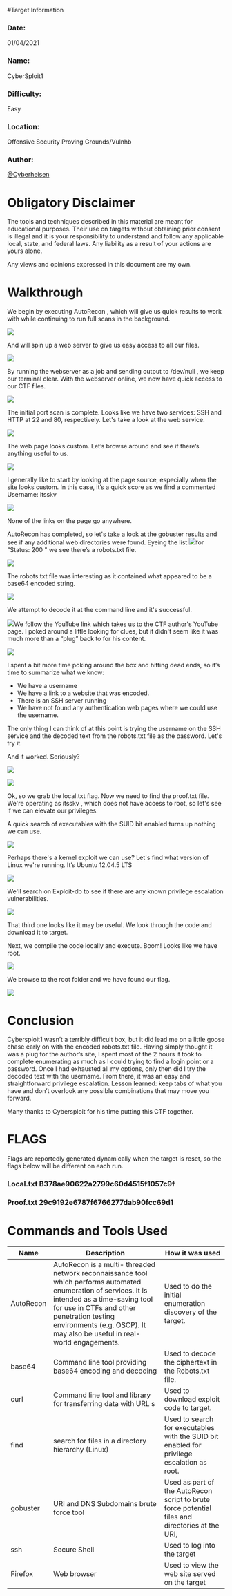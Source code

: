 
#Target Information 

### Date:
01/04/2021  
### Name: 
CyberSploit1  
### Difficulty:
Easy  
### Location:
Offensive Security Proving Grounds/Vulnhb
### Author:
[@Cyberheisen](https://www.twitter.com/cyberheisen)    

# Obligatory Disclaimer 

The tools and techniques described in this material are meant for educational purposes.  Their use on targets without obtaining prior consent is illegal and it is your responsibility to understand and follow any applicable local, state, and federal laws.  Any liability as a result of your actions are yours alone. 

Any views and opinions expressed in this document are my own. 

# Walkthrough 

We begin by executing AutoRecon , which will give us quick results to work with while continuing to run full scans in the background. 

![](CyberSploit1.001.png)

And will spin up a web server to give us easy access to all our files. 

![](CyberSploit1.002.png)

By running the webserver as a job and sending output to  /dev/null , we keep our terminal clear. With the webserver online, we now have quick access to our CTF files. 

![](CyberSploit1.004.png)

The initial port scan is complete.  Looks like we have two services: SSH and HTTP at 22 and 80, respectively.  Let's take a look at the web service. 

![](CyberSploit1.006.png)

The web page looks custom.  Let’s browse around and see if there’s anything useful to us. 

![](CyberSploit1.008.png)

I generally like to start by looking at the page source, especially when the site looks custom.  In this case, it’s a quick score as we find a commented Username: itsskv 

![](CyberSploit1.010.png)

None of the links on the page go anywhere. 

AutoRecon  has completed, so let's take a look at the  gobuster results and see if any additional web directories were found.  Eyeing the list ![](CyberSploit1.011.png)for "Status: 200 " we see there’s a robots.txt file. 

![](CyberSploit1.013.png)

The robots.txt file was interesting as it contained what appeared to be a  base64 encoded string. 

![](CyberSploit1.014.png)

We attempt to decode it at the command line and it's successful. 

![](CyberSploit1.015.png)We follow the YouTube link which takes us to the CTF author's YouTube page.  I poked around a little looking for clues, but it didn't seem like it was much more than a “plug” back to for his content. 

![](CyberSploit1.016.png)

I spent a bit more time poking around the box and hitting dead ends, so it’s time to summarize what we know: 

- We have a username 
- We have a link to a website that was encoded. 
- There is an SSH server running 
- We have not found any authentication web pages where we could use the username. 

The only thing I can think of at this point is trying the username on the SSH service and the decoded text from the robots.txt file as the password.  Let's try it. 

And it worked.  Seriously? 

![](CyberSploit1.017.png)

![](CyberSploit1.018.png)

Ok, so we grab the local.txt flag.  Now we need to find the proof.txt file.  We're operating as  itsskv , which does not have access to root, so let's see if we can elevate our privileges. 

A quick search of executables with the SUID bit enabled turns up nothing we can use. 

![](CyberSploit1.019.png)

Perhaps there's a kernel exploit we can use?  Let's find what version of Linux we're running.  It’s Ubuntu 12.04.5 LTS 

![](CyberSploit1.020.png)

We'll search on Exploit-db to see if there are any known privilege escalation vulnerabilities. 

![](CyberSploit1.021.png)

That third one looks like it may be useful.  We look through the code and download it to target. 

Next, we compile the code locally and execute. Boom!  Looks like we have root. 

![](CyberSploit1.023.png)

We browse to the root folder and we have found our flag. 

![](CyberSploit1.024.png)

# Conclusion 

Cybersploit1 wasn’t a terribly difficult box, but it did lead me on a little goose chase early on with the encoded robots.txt file.  Having simply thought it was a plug for the author’s site, I spent most of the 2 hours it took to complete enumerating as much as I could trying to find a login point or a password.  Once I had exhausted all my options, only then did I try the decoded text with the username.   From there, it was an easy and straightforward privilege escalation.   Lesson learned: keep tabs of what you have and don’t overlook any possible combinations that may move you forward. 

Many thanks to Cybersploit for his time putting this CTF together. 

# FLAGS 

Flags are reportedly generated dynamically when the target is reset, so the flags below will be different on each run. 

### Local.txt  B378ae90622a2799c60d4515f1057c9f 
### Proof.txt  29c9192e6787f6766277dab90fcc69d1 

# Commands and Tools Used 

|Name |Description |How it was used |
| - | - | - |
|AutoRecon |AutoRecon is a multi- threaded network reconnaissance tool which performs automated enumeration of services. It is intended as a time-saving tool for use in CTFs and other penetration testing environments (e.g. OSCP). It may also be useful in real- world engagements. |Used to do the initial enumeration discovery of the target. |
|base64 |Command line tool providing base64 encoding and decoding |Used to decode the ciphertext in the Robots.txt file. |
|curl |Command line tool and library for transferring data with URL s|Used to download exploit code to target. |
|find |search for files in a directory hierarchy (Linux) |Used to search for executables with the SUID bit enabled for privilege escalation as root. |
|gobuster |URI and DNS Subdomains brute force tool |Used as part of the AutoRecon script to brute force potential files and directories at the URI, |
|ssh |Secure Shell |Used to log into the target |
|Firefox |Web browser |Used to view the web site served on the target |

